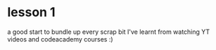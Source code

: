 # lesson 1
a good start to bundle up every scrap bit I've learnt from watching YT videos and codeacademy courses :) 

